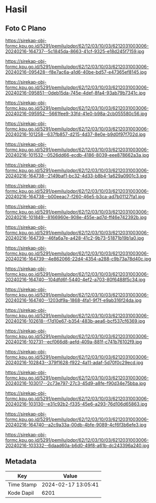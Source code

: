 # Hasil

## Foto C Plano

https://sirekap-obj-formc.kpu.go.id/5291/pemilu/pdpr/62/12/03/10/03/6212031003006-20240216-164737--5c1845da-8663-41cf-9325-e18d245f7159.jpg

https://sirekap-obj-formc.kpu.go.id/5291/pemilu/pdpr/62/12/03/10/03/6212031003006-20240216-095428--f8e7ac6a-a1d6-40be-bd57-e47365ef8145.jpg

https://sirekap-obj-formc.kpu.go.id/5291/pemilu/pdpr/62/12/03/10/03/6212031003006-20240216-095851--0deb15da-745e-4def-8fa4-93ab79b7341c.jpg

https://sirekap-obj-formc.kpu.go.id/5291/pemilu/pdpr/62/12/03/10/03/6212031003006-20240216-095952--5661fee9-33fd-41e0-b98a-2cb055580c56.jpg

https://sirekap-obj-formc.kpu.go.id/5291/pemilu/pdpr/62/12/03/10/03/6212031003006-20240216-101258--637fb857-d215-4d37-8e0e-b9d0f97f702d.jpg

https://sirekap-obj-formc.kpu.go.id/5291/pemilu/pdpr/62/12/03/10/03/6212031003006-20240216-101532--0526dd66-ecdb-4186-8039-eee878662a3a.jpg

https://sirekap-obj-formc.kpu.go.id/5291/pemilu/pdpr/62/12/03/10/03/6212031003006-20240216-164738--2149baf1-bc32-4d33-b8b4-1a629a0901c3.jpg

https://sirekap-obj-formc.kpu.go.id/5291/pemilu/pdpr/62/12/03/10/03/6212031003006-20240216-164738--b00eeac7-f260-46e5-b3ca-ad7b01127fa1.jpg

https://sirekap-obj-formc.kpu.go.id/5291/pemilu/pdpr/62/12/03/10/03/6212031003006-20240216-101849--8166960e-908e-455e-ad7d-ff46e742392b.jpg

https://sirekap-obj-formc.kpu.go.id/5291/pemilu/pdpr/62/12/03/10/03/6212031003006-20240216-164739--46fa6a7e-a428-41c2-9b73-51871b19b1a0.jpg

https://sirekap-obj-formc.kpu.go.id/5291/pemilu/pdpr/62/12/03/10/03/6212031003006-20240216-164739--4e862066-22d4-4354-a288-c9b73a78d40c.jpg

https://sirekap-obj-formc.kpu.go.id/5291/pemilu/pdpr/62/12/03/10/03/6212031003006-20240216-164740--104dfd6f-5440-4ef2-a703-80f6488f5c34.jpg

https://sirekap-obj-formc.kpu.go.id/5291/pemilu/pdpr/62/12/03/10/03/6212031003006-20240216-164740--1203df9a-1868-4fa1-9f7f-e9ab316f24da.jpg

https://sirekap-obj-formc.kpu.go.id/5291/pemilu/pdpr/62/12/03/10/03/6212031003006-20240216-102618--f7d10e67-b354-483b-aea6-bcf537cf6369.jpg

https://sirekap-obj-formc.kpu.go.id/5291/pemilu/pdpr/62/12/03/10/03/6212031003006-20240216-102731--ecf066d8-aefd-409a-881f-c741b76102f9.jpg

https://sirekap-obj-formc.kpu.go.id/5291/pemilu/pdpr/62/12/03/10/03/6212031003006-20240216-102843--379f1628-f922-4a11-adaf-5d70f0c29ecd.jpg

https://sirekap-obj-formc.kpu.go.id/5291/pemilu/pdpr/62/12/03/10/03/6212031003006-20240216-103017--2c73e797-27c3-45d9-a8fe-f90d34e75bba.jpg

https://sirekap-obj-formc.kpu.go.id/5291/pemilu/pdpr/62/12/03/10/03/6212031003006-20240216-103130--e31c92b2-f335-45e6-a293-76d106d65863.jpg

https://sirekap-obj-formc.kpu.go.id/5291/pemilu/pdpr/62/12/03/10/03/6212031003006-20240216-164740--a2c9a33a-00db-4bfe-9089-4cf6f3b6efe3.jpg

https://sirekap-obj-formc.kpu.go.id/5291/pemilu/pdpr/62/12/03/10/03/6212031003006-20240216-103332--6daad60a-b6d0-49f8-a61b-dc243396a240.jpg


## Metadata

| Key        | Value               |
| ---------- | ------------------- |
| Time Stamp | 2024-02-17 13:05:41 |
| Kode Dapil | 6201                |



